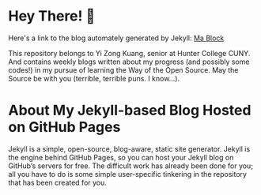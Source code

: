 # Hey There! :dragon:

Here's a link to the blog automately generated by Jekyll: [Ma Block](https://hunter-college-cs-ossd.github.io/yizongk-weekly/)

This repository belongs to Yi Zong Kuang, senior at Hunter College CUNY. And contains weekly blogs written about my progress (and possibly some codes!) in my pursue of learning the Way of the Open Source. May the Source be with you (terrible, terrible puns. I know...).

# About My Jekyll-based Blog Hosted on GitHub Pages

Jekyll is a simple, open-source, blog-aware, static site generator.
Jekyll is the engine behind GitHub Pages, so you can host your 
Jekyll blog on GitHub’s servers for free. The difficult work has
already been done for you; all you have to do is some simple
user-specific tinkering in the repository that has been created for
you.